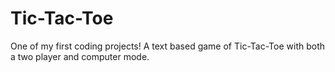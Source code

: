 # Tic-Tac-Toe
One of my first coding projects! A text based game of Tic-Tac-Toe with both a two player and computer mode. 
